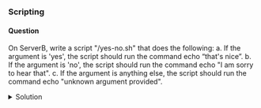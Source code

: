 ### Scripting

#### Question

On ServerB, write a script "/yes-no.sh" that does the following:
a. If the argument is 'yes', the script should run the command echo “that's nice”.
b. If the argument is 'no', the script should run the command echo "I am sorry to hear that".
c. If the argument is anything else, the script should run the command echo "unknown argument provided".


<details> <summary>Solution</summary>  






1. Edit a file "/yes-no.sh" as follows:

```bash
    #!/bin/bash
    # check that an argument was provided or exit
    if [ -z $1 ]
    then
    echo you have to provide an argument
    exit 2
    fi
     
    # rewrite all in lowercase
    TEXT=$(echo $1 | tr [:upper:] [:lower:])
     
    # evaluate arguments
    case $TEXT in
    yes)
    echo that\'s nice
    ;;
    no)
    echo i\'m sorry to hear that
    ;;
    *)
    echo unknown argument provided
    esac
```

2. To change the permissions of the file "yes-no.sh" to make it executable by all users (a = all, +x = add execute permission), run:
```
chmod a+x /yes-no.sh
```
This command allows the script to be run as an executable program.

4. To execute the script “/yes-no.sh” using the sh shell, run:
```bash
# sh /yes-no.sh 
```
</details>